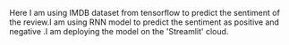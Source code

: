 Here I am using IMDB dataset from tensorflow to predict the sentiment of the review.I am using RNN model to predict the sentiment as positive and negative .I am deploying the model on the 'Streamlit' cloud. 
